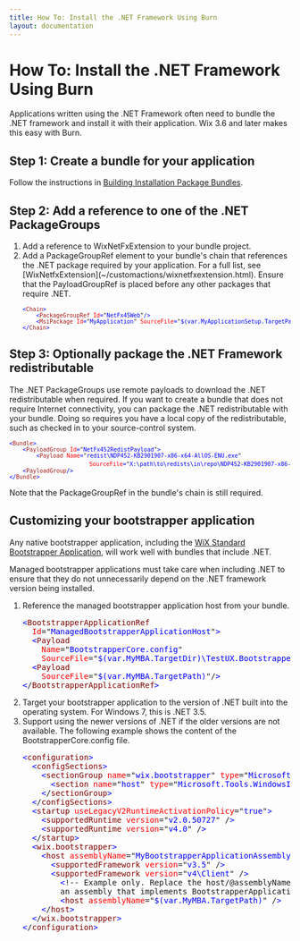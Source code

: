 ```yaml
---
title: How To: Install the .NET Framework Using Burn
layout: documentation
---
```


# How To: Install the .NET Framework Using Burn
Applications written using the .NET Framework often need to bundle the .NET framework and install it with their application.  Wix 3.6 and later makes this easy with Burn.

## Step 1: Create a bundle for your application
Follow the instructions in [Building Installation Package Bundles](~/bundle/index.html).

## Step 2: Add a reference to one of the .NET PackageGroups
<ol>
<li>Add a reference to WixNetFxExtension to your bundle project.</li>
<li>Add a PackageGroupRef element to your bundle&apos;s chain that references the .NET package required by your application.  For a full list, see [WixNetfxExtension](~/customactions/wixnetfxextension.html). Ensure that the PayloadGroupRef is placed before any other packages that require .NET.</li>
<pre>
<font size="2" color="#0000FF">&lt;</font><font size="2" color="#A31515">Chain</font><font size="2" color="#0000FF">&gt;
    &lt;</font><font size="2" color="#A31515">PackageGroupRef</font><font size="2" color="#0000FF"> </font><font size="2" color="#FF0000">Id</font><font size="2" color="#0000FF">=</font><font size="2">"</font><font size="2" color="#0000FF">NetFx45Web</font><font size="2">"</font><font size="2" color="#0000FF">/&gt;
    &lt;</font><font size="2" color="#A31515">MsiPackage</font><font size="2" color="#0000FF"> </font><font size="2" color="#FF0000">Id</font><font size="2" color="#0000FF">=</font><font size="2">"</font><font size="2" color="#0000FF">MyApplication</font><font size="2">"</font><font size="2" color="#FF0000"> SourceFile</font><font size="2" color="#0000FF">=</font><font size="2">"</font><font size="2" color="#0000FF">$(var.MyApplicationSetup.TargetPath)</font><font size="2">"</font><font size="2" color="#0000FF">/&gt;
&lt;/</font><font size="2" color="#A31515">Chain</font><font size="2" color="#0000FF">&gt;</font>
</pre>
</ol>

## Step 3: Optionally package the .NET Framework redistributable

The .NET PackageGroups use remote payloads to download the .NET redistributable when required. If you want to create a bundle that does not require Internet connectivity, you can package the .NET redistributable with your bundle. Doing so requires you have a local copy of the redistributable, such as checked in to your source-control system.

<pre>
<font size="2" color="#0000FF">&lt;</font><font size="2" color="#A31515">Bundle</font><font size="2" color="#0000FF">&gt;
    &lt;</font><font size="2" color="#A31515">PayloadGroup</font><font size="2" color="#0000FF"> </font><font size="2" color="#FF0000">Id</font><font size="2" color="#0000FF">=</font><font size="2">"</font><font size="2" color="#0000FF">NetFx452RedistPayload</font><font size="2">"</font><font size="2" color="#0000FF">&gt;
        &lt;</font><font size="2" color="#A31515">Payload</font><font size="2" color="#0000FF"> </font><font size="2" color="#FF0000">Name</font><font size="2" color="#0000FF">=</font><font size="2">"</font><font size="2" color="#0000FF">redist\NDP452-KB2901907-x86-x64-AllOS-ENU.exe</font><font size="2">"</font>
                 <font size="2" color="#FF0000">SourceFile</font><font size="2" color="#0000FF">=</font><font size="2">"</font><font size="2" color="#0000FF">X:\path\to\redists\in\repo\NDP452-KB2901907-x86-x64-AllOS-ENU.exe</font><font size="2">"</font><font size="2" color="#0000FF">/&gt;
    &lt;</font><font size="2" color="#A31515">PayloadGroup</font><font size="2" color="#0000FF">/&gt;
&lt;/</font><font size="2" color="#A31515">Bundle</font><font size="2" color="#0000FF">&gt;</font>
</pre>

Note that the PackageGroupRef in the bundle's chain is still required.

## Customizing your bootstrapper application
Any native bootstrapper application, including the [WiX Standard Bootstrapper Application](~/bundle/wixstdba/index.html), will work well with bundles that include .NET.

Managed bootstrapper applications must take care when including .NET to ensure that they do not unnecessarily depend on the .NET framework version being installed.

<ol>
<li>Reference the managed bootstrapper application host from your bundle.</li>
<pre><font color="blue">&lt;</font><font color="maroon">BootstrapperApplicationRef</font>
  <font color="red">Id</font>="<font color="blue">ManagedBootstrapperApplicationHost</font>"<font color="blue">&gt;</font>
  <font color="blue">&lt;</font><font color="maroon">Payload</font>
    <font color="red">Name</font>="<font color="blue">BootstrapperCore.config</font>"
    <font color="red">SourceFile</font>="<font color="blue">$(var.MyMBA.TargetDir)\TestUX.BootstrapperCore.config</font>"/<font color="blue">&gt;</font>
  <font color="blue">&lt;</font><font color="maroon">Payload</font>
    <font color="red">SourceFile</font>="<font color="blue">$(var.MyMBA.TargetPath)</font>"/<font color="blue">&gt;</font>
<font color="blue">&lt;</font>/<font color="maroon">BootstrapperApplicationRef</font><font color="blue">&gt;</font></pre>
<li>Target your bootstrapper application to the version of .NET built into the operating system.  For Windows 7, this is .NET 3.5.</li>
<li>Support using the newer versions of .NET if the older versions are not available.  The following example shows the content of the BootstrapperCore.config file.</li>
<pre>
<font color="blue">&lt;</font><font color="maroon">configuration</font><font color="blue">&gt;</font>
  <font color="blue">&lt;</font><font color="maroon">configSections</font><font color="blue">&gt;</font>
    <font color="blue">&lt;</font><font color="maroon">sectionGroup</font> <font color="red">name</font>="<font color="blue">wix.bootstrapper</font>" <font color="red">type</font>="<font color="blue">Microsoft.Tools.WindowsInstallerXml.Bootstrapper.BootstrapperSectionGroup, BootstrapperCore</font>"<font color="blue">&gt;</font>
      <font color="blue">&lt;</font><font color="maroon">section</font> <font color="red">name</font>="<font color="blue">host</font>" <font color="red">type</font>="<font color="blue">Microsoft.Tools.WindowsInstallerXml.Bootstrapper.HostSection, BootstrapperCore</font>" /<font color="blue">&gt;</font>
    <font color="blue">&lt;</font>/<font color="maroon">sectionGroup</font><font color="blue">&gt;</font>
  <font color="blue">&lt;</font>/<font color="maroon">configSections</font><font color="blue">&gt;</font>
  <font color="blue">&lt;</font><font color="maroon">startup</font> <font color="red">useLegacyV2RuntimeActivationPolicy</font>="<font color="blue">true</font>"<font color="blue">&gt;</font>
    <font color="blue">&lt;</font><font color="maroon">supportedRuntime</font> <font color="red">version</font>="<font color="blue">v2.0.50727</font>" /<font color="blue">&gt;</font>
    <font color="blue">&lt;</font><font color="maroon">supportedRuntime</font> <font color="red">version</font>="<font color="blue">v4.0</font>" /<font color="blue">&gt;</font>
  <font color="blue">&lt;</font>/<font color="maroon">startup</font><font color="blue">&gt;</font>
  <font color="blue">&lt;</font><font color="maroon">wix.bootstrapper</font><font color="blue">&gt;</font>
    <font color="blue">&lt;</font><font color="maroon">host</font> <font color="red">assemblyName</font>="<font color="blue">MyBootstrapperApplicationAssembly</font>"<font color="blue">&gt;</font>
      <font color="blue">&lt;</font><font color="maroon">supportedFramework</font> <font color="red">version</font>="<font color="blue">v3.5</font>" /<font color="blue">&gt;</font>
      <font color="blue">&lt;</font><font color="maroon">supportedFramework</font> <font color="red">version</font>="<font color="blue">v4\Client</font>" /<font color="blue">&gt;</font> 
        <font color="blue">&lt;</font>!-- Example only. Replace the host/@assemblyName attribute with 
        an assembly that implements BootstrapperApplication. --<font color="blue">&gt;</font>
        <font color="blue">&lt;</font><font color="maroon">host</font> <font color="red">assemblyName</font>="<font color="blue">$(var.MyMBA.TargetPath)</font>" /<font color="blue">&gt;</font>
    <font color="blue">&lt;</font>/<font color="maroon">host</font><font color="blue">&gt;</font>
  <font color="blue">&lt;</font>/<font color="maroon">wix.bootstrapper</font><font color="blue">&gt;</font>
<font color="blue">&lt;</font>/<font color="maroon">configuration</font><font color="blue">&gt;</font>
</pre>
</ol>
